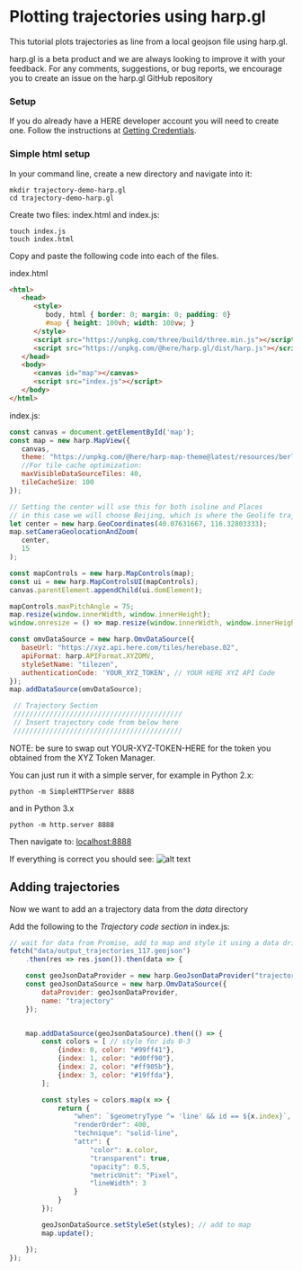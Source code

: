 # Plotting trajectories using harp.gl

This tutorial plots trajectories as line from a local geojson file using harp.gl.

harp.gl is a beta product and we are always looking to improve it with your feedback. For any comments,
suggestions, or bug reports, we encourage you to create an issue on the harp.gl GitHub repository

### Setup

If you do already have a HERE developer account you will need to create one.
Follow the instructions at [Getting Credentials](https://developer.here.com/tutorials/harpgl/#acquire-credentials).

### Simple html setup

In your command line, create a new directory and navigate into it:
```
mkdir trajectory-demo-harp.gl
cd trajectory-demo-harp.gl
```
Create two files: index.html and index.js:
```
touch index.js
touch index.html
```
Copy and paste the following code into each of the files.

index.html
```html
<html>
   <head>
      <style>
         body, html { border: 0; margin: 0; padding: 0}
         #map { height: 100vh; width: 100vw; }
      </style>
      <script src="https://unpkg.com/three/build/three.min.js"></script>
      <script src="https://unpkg.com/@here/harp.gl/dist/harp.js"></script>
   </head>
   <body>
      <canvas id="map"></canvas>
      <script src="index.js"></script>
   </body>
</html>
```
index.js:

```javascript
const canvas = document.getElementById('map');
const map = new harp.MapView({
   canvas,
   theme: "https://unpkg.com/@here/harp-map-theme@latest/resources/berlin_tilezen_base.json",
   //For tile cache optimization:
   maxVisibleDataSourceTiles: 40,
   tileCacheSize: 100
});

// Setting the center will use this for both isoline and Places
// in this case we will choose Beijing, which is where the Geolife trajectory data is from
let center = new harp.GeoCoordinates(40.07631667, 116.32803333); 
map.setCameraGeolocationAndZoom(
   center,
   15
);

const mapControls = new harp.MapControls(map);
const ui = new harp.MapControlsUI(mapControls);
canvas.parentElement.appendChild(ui.domElement);

mapControls.maxPitchAngle = 75;
map.resize(window.innerWidth, window.innerHeight);
window.onresize = () => map.resize(window.innerWidth, window.innerHeight);

const omvDataSource = new harp.OmvDataSource({
   baseUrl: "https://xyz.api.here.com/tiles/herebase.02",
   apiFormat: harp.APIFormat.XYZOMV,
   styleSetName: "tilezen",
   authenticationCode: 'YOUR_XYZ_TOKEN', // YOUR HERE XYZ API Code
});
map.addDataSource(omvDataSource);

 // Trajectory Section
 //////////////////////////////////////////
 // Insert trajectory code from below here
 //////////////////////////////////////////
```

NOTE: be sure to swap out YOUR-XYZ-TOKEN-HERE for the token you obtained from the XYZ Token Manager.

You can just run it with a simple server, for example in Python 2.x:
```
python -m SimpleHTTPServer 8888
```
and in Python 3.x
```
python -m http.server 8888
```
Then navigate to: [localhost:8888](http://localhost:8888)

If everything is correct you should see:
![alt text](img/first-map.png)

## Adding trajectories

Now we want to add an a trajectory data from the *data* directory

Add the following to the *Trajectory code section* in index.js:
```javascript
// wait for data from Promise, add to map and style it using a data driven style
fetch("data/output_trajectories_117.geojson")
    .then(res => res.json()).then(data => {

    const geoJsonDataProvider = new harp.GeoJsonDataProvider("trajectory", data);
    const geoJsonDataSource = new harp.OmvDataSource({
        dataProvider: geoJsonDataProvider,
        name: "trajectory"
    });


    map.addDataSource(geoJsonDataSource).then(() => {
        const colors = [ // style for ids 0-3
            {index: 0, color: "#99ff41"},
            {index: 1, color: "#d0ff90"},
            {index: 2, color: "#ff905b"},
            {index: 3, color: "#19ffda"},
        ];

        const styles = colors.map(x => {
            return {
                "when": `$geometryType ^= 'line' && id == ${x.index}`,
                "renderOrder": 400,
                "technique": "solid-line",
                "attr": {
                    "color": x.color,
                    "transparent": true,
                    "opacity": 0.5,
                    "metricUnit": "Pixel",
                    "lineWidth": 3
                }
            }
        });

        geoJsonDataSource.setStyleSet(styles); // add to map
        map.update();

    });
});

```
